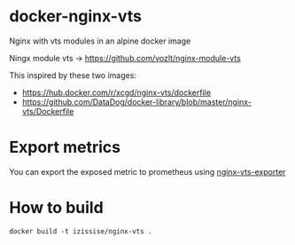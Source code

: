 # docker-nginx-vts
Nginx with vts modules in an alpine docker image

Ningx module vts -> https://github.com/vozlt/nginx-module-vts

This inspired by these two images:
- https://hub.docker.com/r/xcgd/nginx-vts/dockerfile
- https://github.com/DataDog/docker-library/blob/master/nginx-vts/Dockerfile


# Export metrics
You can export the exposed metric to prometheus using [nginx-vts-exporter](https://github.com/hnlq715/nginx-vts-exporter)

# How to build
`docker build -t izissise/nginx-vts .`
